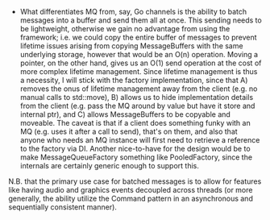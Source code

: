 - What differentiates MQ from, say, Go channels is the ability to batch messages into a buffer and send them all at once. This sending needs to be lightweight, otherwise we gain no advantage from using the framework; i.e. we could copy the entire buffer of messages to prevent lifetime issues arising from copying MessageBuffers with the same underlying storage, however that would be an O(n) operation. Moving a pointer, on the other hand, gives us an O(1) send operation at the cost of more complex lifetime management. Since lifetime management is thus a necessity, I will stick with the factory implementation, since that A) removes the onus of lifetime management away from the client (e.g. no manual calls to std::move), B) allows us to hide implementation details from the client (e.g. pass the MQ around by value but have it store and internal ptr), and C) allows MessageBuffers to be copyable and moveable. The caveat is that if a client does something funky with an MQ (e.g. uses it after a call to send), that's on them, and also that anyone who needs an MQ instance will first need to retrieve a reference to the factory via DI. Another nice-to-have for the design would be to make MessageQueueFactory something like PooledFactory<T>, since the internals are certainly generic enough to support this.

N.B. that the primary use case for batched messages is to allow for features like having audio and graphics events decoupled across threads (or more generally, the ability utilize the Command pattern in an asynchronous and sequentially consistent manner).
